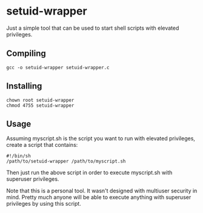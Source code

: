 # setuid-wrapper

Just a simple tool that can be used to start shell scripts with elevated
privileges.

## Compiling

    gcc -o setuid-wrapper setuid-wrapper.c

## Installing

    chown root setuid-wrapper
    chmod 4755 setuid-wrapper

## Usage

Assuming myscript.sh is the script you want to run with elevated privileges,
create a script that contains:

    #!/bin/sh
    /path/to/setuid-wrapper /path/to/myscript.sh

Then just run the above script in order to execute myscript.sh with superuser
privileges.

Note that this is a personal tool.  It wasn't designed with multiuser security
in mind.  Pretty much anyone will be able to execute anything with superuser
privileges by using this script.
